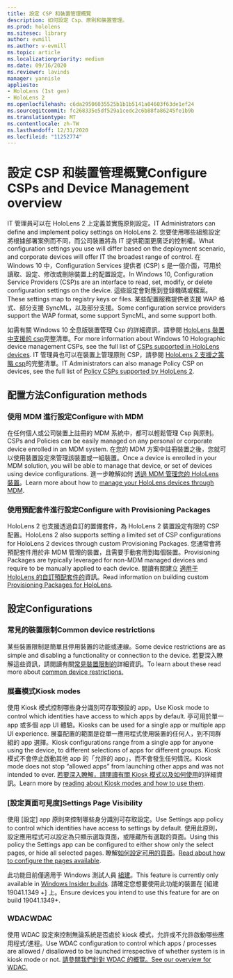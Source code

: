 ```yaml
---
title: 設定 CSP 和裝置管理概覽
description: 如何設定 Csp、原則和裝置管理。
ms.prod: hololens
ms.sitesec: library
author: evmill
ms.author: v-evmill
ms.topic: article
ms.localizationpriority: medium
ms.date: 09/16/2020
ms.reviewer: lavinds
manager: yannisle
appliesto:
- HoloLens (1st gen)
- HoloLens 2
ms.openlocfilehash: c6da29506035525b1b1b5141a04603f63de1ef24
ms.sourcegitcommit: fc268335e5df529a1cedc2c6b88fa86245fe1b9b
ms.translationtype: MT
ms.contentlocale: zh-TW
ms.lasthandoff: 12/31/2020
ms.locfileid: "11252774"
---
```

# <span data-ttu-id="36872-103">設定 CSP 和裝置管理概覽</span><span class="sxs-lookup"><span data-stu-id="36872-103">Configure CSPs and Device Management overview</span></span>

<span data-ttu-id="36872-104">IT 管理員可以在 HoloLens 2 上定義並實施原則設定。</span><span class="sxs-lookup"><span data-stu-id="36872-104">IT Administrators can define and implement policy settings on HoloLens 2.</span></span> <span data-ttu-id="36872-105">您要使用哪些組態設定將根據部署案例而不同，而公司裝置將為 IT 提供範圍更廣泛的控制權。</span><span class="sxs-lookup"><span data-stu-id="36872-105">What configuration settings you use will differ based on the deployment scenario, and corporate devices will offer IT the broadest range of control.</span></span> <span data-ttu-id="36872-106">在 Windows 10 中，Configuration Services 提供者 (CSP) s 是一個介面，可用於讀取、設定、修改或刪除裝置上的配置設定。</span><span class="sxs-lookup"><span data-stu-id="36872-106">In Windows 10, Configuration Service Providers (CSP)s are an interface to read, set, modify, or delete configuration settings on the device.</span></span> <span data-ttu-id="36872-107">這些設定會對應到登錄機碼或檔案。</span><span class="sxs-lookup"><span data-stu-id="36872-107">These settings map to registry keys or files.</span></span> <span data-ttu-id="36872-108">某些配置服務提供者支援 WAP 格式、部分支援 SyncML，以及部分支援。</span><span class="sxs-lookup"><span data-stu-id="36872-108">Some configuration service providers support the WAP format, some support SyncML, and some support both.</span></span>

<span data-ttu-id="36872-109">如需有關 Windows 10 全息版裝置管理 Csp 的詳細資訊，請參閱 [HoloLens 裝置中支援的 csp](https://docs.microsoft.com/windows/client-management/mdm/configuration-service-provider-reference#hololens)完整清單。</span><span class="sxs-lookup"><span data-stu-id="36872-109">For more information about Windows 10 Holographic device management CSPs, see the full list of [CSPs supported in HoloLens devices](https://docs.microsoft.com/windows/client-management/mdm/configuration-service-provider-reference#hololens).</span></span>
<span data-ttu-id="36872-110">IT 管理員也可以在裝置上管理原則 CSP，請參閱 [HoloLens 2 支援之策略 csp](https://docs.microsoft.com/windows/client-management/mdm/policy-csps-supported-by-hololens2)的完整清單。</span><span class="sxs-lookup"><span data-stu-id="36872-110">IT Administrators can also manage Policy CSP on devices, see the full list of [Policy CSPs supported by HoloLens 2](https://docs.microsoft.com/windows/client-management/mdm/policy-csps-supported-by-hololens2).</span></span>

## <span data-ttu-id="36872-111">配置方法</span><span class="sxs-lookup"><span data-stu-id="36872-111">Configuration methods</span></span>

### <span data-ttu-id="36872-112">使用 MDM 進行設定</span><span class="sxs-lookup"><span data-stu-id="36872-112">Configure with MDM</span></span>

<span data-ttu-id="36872-113">在任何個人或公司裝置上註冊的 MDM 系統中，都可以輕鬆管理 Csp 與原則。</span><span class="sxs-lookup"><span data-stu-id="36872-113">CSPs and Policies can be easily managed on any personal or corporate device enrolled in an MDM system.</span></span> <span data-ttu-id="36872-114">在您的 MDM 方案中註冊裝置之後，您就可以使用裝置設定來管理該裝置或一組裝置。</span><span class="sxs-lookup"><span data-stu-id="36872-114">Once a device is enrolled in your MDM solution, you will be able to manage that device, or set of devices using device configurations.</span></span> <span data-ttu-id="36872-115">進一步瞭解如何 [透過 MDM 管理您的 HoloLens 裝置](hololens-mdm-configure.md)。</span><span class="sxs-lookup"><span data-stu-id="36872-115">Learn more about how to [manage your HoloLens devices through MDM](hololens-mdm-configure.md).</span></span>

### <span data-ttu-id="36872-116">使用預配套件進行設定</span><span class="sxs-lookup"><span data-stu-id="36872-116">Configure with Provisioning Packages</span></span>

<span data-ttu-id="36872-117">HoloLens 2 也支援透過自訂的置備套件，為 HoloLens 2 裝置設定有限的 CSP 配置。</span><span class="sxs-lookup"><span data-stu-id="36872-117">HoloLens 2 also supports setting a limited set of CSP configurations for HoloLens 2 devices through custom Provisioning Packages.</span></span> <span data-ttu-id="36872-118">您通常會將預配套件用於非 MDM 管理的裝置，且需要手動套用到每個裝置。</span><span class="sxs-lookup"><span data-stu-id="36872-118">Provisioning Packages are typically leveraged for non-MDM managed devices and require to be manually applied to each device.</span></span> <span data-ttu-id="36872-119">閱讀有關建立 [適用于 HoloLens 的自訂預配套件的](https://docs.microsoft.com/hololens/hololens-provisioning)資訊。</span><span class="sxs-lookup"><span data-stu-id="36872-119">Read information on building custom [Provisioning Packages for HoloLens](https://docs.microsoft.com/hololens/hololens-provisioning).</span></span>

## <span data-ttu-id="36872-120">設定</span><span class="sxs-lookup"><span data-stu-id="36872-120">Configurations</span></span>

### <span data-ttu-id="36872-121">常見的裝置限制</span><span class="sxs-lookup"><span data-stu-id="36872-121">Common device restrictions</span></span>

<span data-ttu-id="36872-122">某些裝置限制是簡單且停用裝置的功能或連線。</span><span class="sxs-lookup"><span data-stu-id="36872-122">Some device restrictions are as simple and disabling a functionality or connection to the device.</span></span> <span data-ttu-id="36872-123">若要深入瞭解這些資訊，請閱讀有關[常見裝置限制的](hololens-common-device-restrictions.md)詳細資訊。</span><span class="sxs-lookup"><span data-stu-id="36872-123">To learn about these read more about [common device restrictions.](hololens-common-device-restrictions.md)</span></span>

### <span data-ttu-id="36872-124">展臺模式</span><span class="sxs-lookup"><span data-stu-id="36872-124">Kiosk modes</span></span>

<span data-ttu-id="36872-125">使用 Kiosk 模式控制哪些身分識別可存取預設的 app。</span><span class="sxs-lookup"><span data-stu-id="36872-125">Use Kiosk mode to control which identities have access to which apps by default.</span></span> <span data-ttu-id="36872-126">亭可用於單一 app 或多個 app UI 體驗。</span><span class="sxs-lookup"><span data-stu-id="36872-126">Kiosks can be used for a single app or multiple app UI experience.</span></span> <span data-ttu-id="36872-127">展臺配置的範圍是從單一應用程式使用裝置的任何人，到不同群組的 app 選擇。</span><span class="sxs-lookup"><span data-stu-id="36872-127">Kiosk configurations range from a single app for anyone using the device, to different selections of apps for different groups.</span></span> <span data-ttu-id="36872-128">Kiosk 模式不會停止啟動其他 app 的「允許的 app」，而不會發生任何情況。</span><span class="sxs-lookup"><span data-stu-id="36872-128">Kiosk mode does not stop “allowed apps” from launching other apps and was not intended to ever.</span></span> <span data-ttu-id="36872-129">[若要深入瞭解，請閱讀有關 Kiosk 模式以及如何使用](hololens-kiosk.md)的詳細資訊。</span><span class="sxs-lookup"><span data-stu-id="36872-129">Learn more by [reading about Kiosk modes and how to use them](hololens-kiosk.md).</span></span>

### <span data-ttu-id="36872-130">[設定頁面可見度]</span><span class="sxs-lookup"><span data-stu-id="36872-130">Settings Page Visibility</span></span>

<span data-ttu-id="36872-131">使用 [設定] app 原則來控制哪些身分識別可存取設定。</span><span class="sxs-lookup"><span data-stu-id="36872-131">Use Settings app policy to control which identities have access to settings by default.</span></span> <span data-ttu-id="36872-132">使用此原則，設定應用程式可以設定為只顯示選取頁面，或隱藏所有選取的頁面。</span><span class="sxs-lookup"><span data-stu-id="36872-132">Using this policy the Settings app can be configured to either show only the select pages, or hide all selected pages.</span></span> <span data-ttu-id="36872-133">瞭解[如何設定可用的頁面](settings-uri-list.md)。</span><span class="sxs-lookup"><span data-stu-id="36872-133">[Read about how to configure the pages available](settings-uri-list.md).</span></span>

<span data-ttu-id="36872-134">此功能目前僅適用于 Windows 測試人員 [組建](hololens-insider.md)。</span><span class="sxs-lookup"><span data-stu-id="36872-134">This feature is currently only available in [Windows Insider builds](hololens-insider.md).</span></span> <span data-ttu-id="36872-135">請確定您想要使用此功能的裝置在 [組建 19041.1349 +] 上。</span><span class="sxs-lookup"><span data-stu-id="36872-135">Ensure devices you intend to use this feature for are on build 19041.1349+.</span></span>

### <span data-ttu-id="36872-136">WDAC</span><span class="sxs-lookup"><span data-stu-id="36872-136">WDAC</span></span>

<span data-ttu-id="36872-137">使用 WDAC 設定來控制無論系統是否處於 kiosk 模式，允許或不允許啟動哪些應用程式/進程。</span><span class="sxs-lookup"><span data-stu-id="36872-137">Use WDAC configuration to control which apps / processes are allowed / disallowed to be launched irrespective of whether system is in kiosk mode or not.</span></span>
[<span data-ttu-id="36872-138">請參閱我們針對 WDAC 的概覽。</span><span class="sxs-lookup"><span data-stu-id="36872-138">See our overview for WDAC.</span></span>](windows-defender-application-control-wdac.md)
